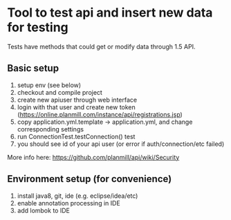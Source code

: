 # Tool to test api and insert new data for testing

Tests have methods that could get or modify data through 1.5 API. 

## Basic setup

1. setup env (see below)
1. checkout and compile project
1. create new apiuser through web interface
1. login with that user and create new token (https://online.planmill.com/instance/api/registrations.jsp)
1. copy application.yml.template -> application.yml, and change corresponding settings
1. run ConnectionTest.testConnection() test
1. you should see id of your api user (or error if auth/connection/etc failed)


More info here:
https://github.com/planmill/api/wiki/Security


## Environment setup (for convenience)

1. install java8, git, ide (e.g. eclipse/idea/etc)
1. enable annotation processing in IDE
1. add lombok to IDE

